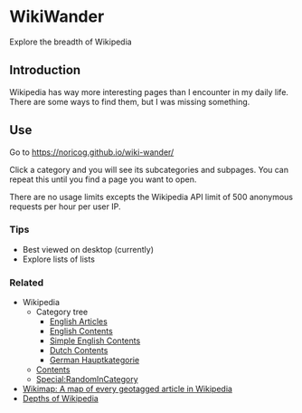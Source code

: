 # WikiWander
Explore the breadth of Wikipedia

## Introduction

Wikipedia has way more interesting pages than I encounter in my daily life. There are some ways to find them, but I was missing something.

## Use

Go to https://noricog.github.io/wiki-wander/

Click a category and you will see its subcategories and subpages. You can repeat this until you find a page you want to open.

There are no usage limits excepts the Wikipedia API limit of 500 anonymous requests per hour per user IP.

### Tips
- Best viewed on desktop (currently)
- Explore lists of lists

### Related
- Wikipedia
  - Category tree
    - [English Articles](https://en.wikipedia.org/wiki/Special:CategoryTree?target=Category%3AMain+topic+classifications&mode=all&namespaces=)
    - [English Contents](https://en.wikipedia.org/w/index.php?title=Special:CategoryTree&target=Contents&mode=20&hideprefix=20&showcount=1&&notranslations=)
    - [Simple English Contents](https://simple.wikipedia.org/wiki/Special:CategoryTree?dotree=Show+Tree&mode=all&target=Contents)
    - [Dutch Contents](https://nl.wikipedia.org/w/index.php?title=Speciaal:Categorieboom&target=Alles&mode=20&hideprefix=20&showcount=1&&notranslations=)
    - [German Hauptkategorie](https://de.wikipedia.org/w/index.php?title=Spezial:Kategorienbaum&target=%21Hauptkategorie&mode=20&hideprefix=20&showcount=1&&notranslations=)
  - [Contents](https://en.wikipedia.org/wiki/Wikipedia:Contents)
  - [Special:RandomInCategory](https://en.wikipedia.org/wiki/Special:RandomInCategory)
- [Wikimap: A map of every geotagged article in Wikipedia](https://wikimap.wiki/)
- [Depths of Wikipedia](https://en.wikipedia.org/wiki/Depths_of_Wikipedia)

